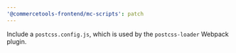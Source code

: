 ```yaml
---
'@commercetools-frontend/mc-scripts': patch
---
```


Include a `postcss.config.js`, which is used by the `postcss-loader` Webpack plugin.
